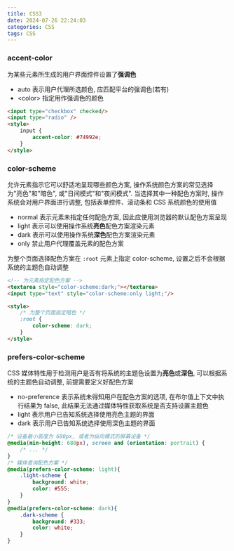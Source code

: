 ```yaml
---
title: CSS3
date: 2024-07-26 22:24:03
categories: CSS
tags: CSS
---
```


### accent-color

为某些元素所生成的用户界面控件设置了**强调色**

- auto 表示用户代理所选颜色, 应匹配平台的强调色(若有)
- \<color\> 指定用作强调色的颜色

```html
<input type="checkbox" checked/>
<input type="radio" />
<style>
    input {
        accent-color: #74992e;
    }
</style>
```
<!-- more -->

### color-scheme

允许元素指示它可以舒适地呈现哪些颜色方案, 操作系统颜色方案的常见选择为"亮色"和"暗色", 或"日间模式"和"夜间模式". 当选择其中一种配色方案时, 操作系统会对用户界面进行调整, 包括表单控件、滚动条和 CSS 系统颜色的使用值

- normal 表示元素未指定任何配色方案, 因此应使用浏览器的默认配色方案呈现
- light 表示可以使用操作系统**亮色**配色方案渲染元素
- dark 表示可以使用操作系统**深色**配色方案渲染元素
- only 禁止用户代理覆盖元素的配色方案

为整个页面选择配色方案在 `:root` 元素上指定 color-scheme, 设置之后不会根据系统的主题色自动调整

```html
<!-- 为元素指定配色方案 -->
<textarea style="color-scheme:dark;"></textarea>
<input type="text" style="color-scheme:only light;"/>

<style>
    /* 为整个页面指定暗色 */
    :root {
        color-scheme: dark;
    }
</style>
```

### prefers-color-scheme

CSS 媒体特性用于检测用户是否有将系统的主题色设置为**亮色**或**深色**, 可以根据系统的主题色自动调整, 前提需要定义好配色方案

- no-preference 表示系统未得知用户在配色方案的选项, 在布尔值上下文中执行结果为 false, 此结果无法通过媒体特性获取系统是否支持设置主题色
- light 表示用户已告知系统选择使用亮色主题的界面
- dark 表示用户已告知系统选择使用深色主题的界面

```css
/* 设备最小高度为 680px, 或者为纵向模式的屏幕设备 */
@media(min-height: 680px), screen and (orientation: portrait) {
    /* ... */
}
/* 媒体查询配色方案 */
@media(prefers-color-scheme: light){
    .light-scheme {
        background: white;
        color: #555;
    }
}
@media(prefers-color-scheme: dark){
    .dark-scheme {
        background: #333;
        color: white;
    }
}
```
